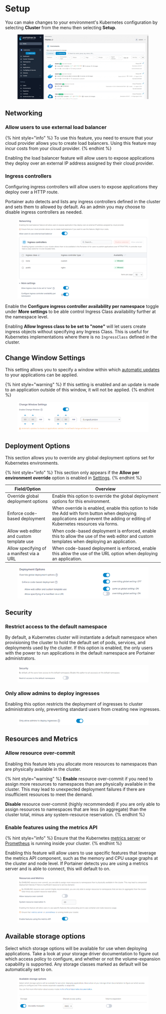 # Setup

You can make changes to your environment's Kubernetes configuration by selecting **Cluster** from the menu then selecting **Setup**.

<figure><img src="../../../.gitbook/assets/2.15-k8s-cluster-setup.gif" alt=""><figcaption></figcaption></figure>

## Networking

### Allow users to use external load balancer

{% hint style="info" %}
To use this feature, you need to ensure that your cloud provider allows you to create load balancers. Using this feature may incur costs from your cloud provider.
{% endhint %}

Enabling the load balancer feature will allow users to expose applications they deploy over an external IP address assigned by their cloud provider.

### Ingress controllers

Configuring ingress controllers will allow users to expose applications they deploy over a HTTP route.

Portainer auto detects and lists any ingress controllers defined in the cluster and sets them to allowed by default. As an admin you may choose to disable ingress controllers as needed.

<figure><img src="../../../.gitbook/assets/2.16-k8scluster-setup-networking.png" alt=""><figcaption></figcaption></figure>

Enable the **Configure ingress controller availability per namespace** toggle under **More settings** to be able control Ingress Class availability further at the namespace level.

Enabling **Allow Ingress class to be set to "none"** will let users create ingress objects without specifying any Ingress Class. This is useful for Kubernetes implementations where there is no `IngressClass` defined in the cluster.

## Change Window Settings

This setting allows you to specify a window within which [automatic updates](../applications/manifest.md#automatic-updates) to your applications can be applied.

{% hint style="warning" %}
If this setting is enabled and an update is made to an application outside of this window, it will not be applied.
{% endhint %}

<figure><img src="../../../.gitbook/assets/2.15-k8s-cluster-setup-changewindow.png" alt=""><figcaption></figcaption></figure>

## Deployment Options

This section allows you to override any global deployment options set for Kubernetes environments.

{% hint style="info" %}
This section only appears if the **Allow per environment override** option is enabled in [Settings](../../../admin/settings/#deployment-options).
{% endhint %}

| Field/Option                             | Overview                                                                                                                                                                       |
| ---------------------------------------- | ------------------------------------------------------------------------------------------------------------------------------------------------------------------------------ |
| Override global deployment options       | Enable this option to override the global deployment options for this environment.                                                                                             |
| Enforce code-based deployment            | When override is enabled, enable this option to hide the Add with form button when deploying applications and prevent the adding or editing of Kubernetes resources via forms. |
| Allow web editor and custom template use | When code-based deployment is enforced, enable this to allow the use of the web editor and custom templates when deploying an application.                                     |
| Allow specifying of a manifest via a URL | When code-based deployment is enforced, enable this allow the use of the URL option when deploying an application.                                                             |

<figure><img src="../../../.gitbook/assets/2.18.3-k8s-cluster-setup-deploymentoptions.png" alt=""><figcaption></figcaption></figure>

## Security

### Restrict access to the default namespace

By default, a Kubernetes cluster will instantiate a default namespace when provisioning the cluster to hold the default set of pods, services, and deployments used by the cluster. If this option is enabled, the only users with the power to run applications in the default namespace are Portainer administrators.

<figure><img src="../../../.gitbook/assets/2.15-k8s-cluster-setup-security.png" alt=""><figcaption></figcaption></figure>

### Only allow admins to deploy ingresses

Enabling this option restricts the deployment of ingresses to cluster administrators only, preventing standard users from creating new ingresses.

<figure><img src="../../../.gitbook/assets/2.17-k8s-cluster-setup-ingresses.png" alt=""><figcaption></figcaption></figure>

## Resources and Metrics

### Allow resource over-commit

Enabling this feature lets you allocate more resources to namespaces than are physically available in the cluster.

{% hint style="warning" %}
**Enable** resource over-commit if you need to assign more resources to namespaces than are physically available in the cluster. This may lead to unexpected deployment failures if there are insufficient resources to meet the demand.

**Disable** resource over-commit (highly recommended) if you are only able to assign resources to namespaces that are less (in aggregate) than the cluster total, minus any system-resource reservation.
{% endhint %}

### Enable features using the metrics API

{% hint style="info" %}
&#x20;Ensure that the Kubernetes [metrics server](https://kubernetes.io/docs/tasks/debug-application-cluster/resource-metrics-pipeline/#metrics-server) or [Prometheus](https://github.com/kubernetes-sigs/prometheus-adapter) is running inside your cluster.
{% endhint %}

Enabling this feature will allow users to use specific features that leverage the metrics API component, such as the memory and CPU usage graphs at the cluster and node level. If Portainer detects you are using a metrics server and is able to connect, this will default to on.

<figure><img src="../../../.gitbook/assets/2.15-k8s-cluster-setup-resources.png" alt=""><figcaption></figcaption></figure>

## Available storage options

Select which storage options will be available for use when deploying applications. Take a look at your storage driver documentation to figure out which access policy to configure, and whether or not the volume-expansion capability is supported. Any storage classes marked as default will be automatically set to on.

<figure><img src="../../../.gitbook/assets/2.15-k8s-cluster-setup-storage.png" alt=""><figcaption></figcaption></figure>
